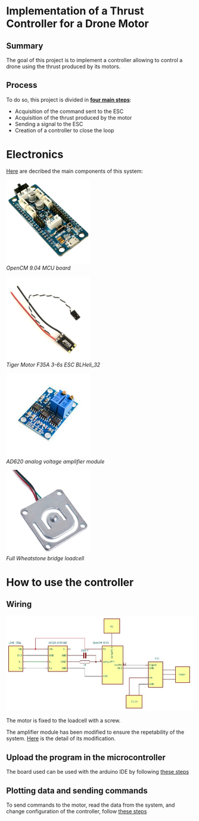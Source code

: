 # Implementation of a Thrust Controller for a Drone Motor


## Summary

The goal of this project is to implement a controller allowing to control a drone using the thrust produced by its motors. 

## Process

To do so, this project is divided in [**four main steps**](https://github.com/kevinbecquet/Thrust_Control/tree/master/process):

* Acquisition of the command sent to the ESC
* Acquisition of the thrust produced by the motor
* Sending a signal to the ESC
* Creation of a controller to close the loop

# Electronics

[Here](https://github.com/kevinbecquet/Thrust_Control/tree/master/electronics) are decribed the main components of this system:

[![OpenCM 9.04 MCU](electronics/microcontroller/images/OpenCM-9.04-C-Microcontroller.jpg)](https://github.com/kevinbecquet/Thrust_Control/tree/master/electronics/microcontroller)  
*OpenCM 9.04 MCU board*

[![ESC](electronics/esc/images/ESC.png)](https://github.com/kevinbecquet/Thrust_Control/tree/master/electronics/esc)  
*Tiger Motor F35A 3-6s ESC BLHeli_32*

[![AD620 Module](electronics/amplifier/images/AD620_module.jpg)](https://github.com/kevinbecquet/Thrust_Control/tree/master/electronics/amplifier)  
*AD620 analog voltage amplifier module*

[![Load Cell](electronics/loadcell/images/load_cell.jpg)](https://github.com/kevinbecquet/Thrust_Control/tree/master/electronics/loadcell)  
*Full Wheatstone bridge loadcell*


# How to use the controller

## Wiring
![Bloc wiring](electronics/images/thrust_control_schematic_block.jpg)

The motor is fixed to the loadcell with a screw.

The amplifier module has been modified to ensure the repetability of the system. [Here](electronics/amplifier/README.md) is the detail of its modification.

## Upload the program in the microcontroller
The board used can be used with the arduino IDE by following [these steps](electronics/microcontroller/README.md)

## Plotting data and sending commands 
To send commands to the motor, read the data from the system, and change configuration of the controller, follow [these steps](plot_ws/README.md)
